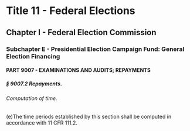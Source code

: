 
# Title 11 - Federal Elections
## Chapter I - Federal Election Commission
### Subchapter E - Presidential Election Campaign Fund: General Election Financing
#### PART 9007 - EXAMINATIONS AND AUDITS; REPAYMENTS
##### § 9007.2 Repayments.
###### Computation of time.

(e)The time periods established by this section shall be computed in accordance with 11 CFR 111.2.
